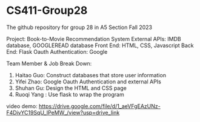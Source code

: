 # CS411-Group28
The github repository for group 28 in A5 Section Fall 2023

Project: Book-to-Movie Recommendation System 
External APIs: IMDB database, GOOGLEREAD database
Front End: HTML, CSS, Javascript
Back End: Flask
Oauth Authentication: Google

Team Member & Job Break Down:
1. Haitao Guo: Construct databases that store user information
2. Yifei Zhao: Google Oauth Authentication and external APIs
3. Shuhan Gu: Design the HTML and CSS page
4. Ruoqi Yang : Use flask to wrap the program
   
video demo: https://drive.google.com/file/d/1_aeVFgEAzUNz-F4DivYC19SqU_IPeMW_/view?usp=drive_link

